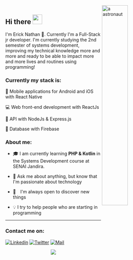 <a href="https://blush.design/pt/artists/RyUTVuP8G4QeAAEEQgug/pablo-stanley" title="Illustration by Pablo Stanley">
  <img align="right" src="https://images.blush.design/zV4kqq0-yOM8Mj4wX2eH?w=920&auto=compress&cs=srgb" alt="a astronaut" width=40% height=40% />
</a>

## Hi there <img src="https://raw.githubusercontent.com/kaueMarques/kaueMarques/master/hi.gif" width="30px">

I'm Erick Nathan 🚀. Currently I'm a Full-Stack jr developer. I'm currently studying the 2nd semester of systems development, improving my technical knowledge more and more and ready to be able to impact more and more lives and routines using programming!

### Currently my stack is:

📱 Mobile applications for Android and iOS with React Native

💻 Web front-end development with ReactJs

📡 API with NodeJs & Express.js

💾 Database with Firebase

### About me:

- 🎓 I am currently learning **PHP & Kotlin** in the Systems Development course at SENAI Jandira.

- 💬 Ask me about anything, but know that I'm passionate about technology

- 🔭 I'm always open to discover new things

- 💡 I try to help people who are starting in programming

<hr>

### Contact me on:
  [![Linkedin](https://img.shields.io/badge/Linkedin-2867b2?style=for-the-badge&logo=linkedin&logoColor=white)](https://www.linkedin.com/in/ericknathan/)
  [![Twitter](https://img.shields.io/badge/Twitter-1DA1F2?style=for-the-badge&logo=twitter&logoColor=white)](https://twitter.com/ericknathann)
  [![Mail](https://img.shields.io/badge/Mail-EA4335?style=for-the-badge&logo=gmail&logoColor=white)](mailto:erick.capito@hotmail.com)

  <div align="center">
    <a href="https://github.com/anuraghazra/convoychat">
      <img align="center" src="https://github-readme-stats.vercel.app/api?username=ericknathan&show_icons=true&theme=tokyonight&hide_border=true" />
    </a>
  </div>
